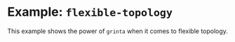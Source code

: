 # Example: `flexible-topology`

This example shows the power of `grinta` when it comes to
flexible topology.


